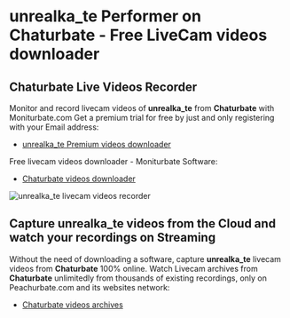 # unrealka_te Performer on Chaturbate - Free LiveCam videos downloader

## Chaturbate Live Videos Recorder

Monitor and record livecam videos of **unrealka_te** from **Chaturbate** with Moniturbate.com
Get a premium trial for free by just and only registering with your Email address:
* [unrealka_te Premium videos downloader](https://moniturbate.com/request-demo-licence-key.html)

Free livecam videos downloader - Moniturbate Software:
* [Chaturbate videos downloader](https://moniturbate.com/moniturbate-download-software.html)

![unrealka_te livecam videos recorder](https://peachurnet.com/templates/moniturbate-software.png)


## Capture unrealka_te videos from the Cloud and watch your recordings on Streaming

Without the need of downloading a software, capture **unrealka_te** livecam videos from **Chaturbate** 100% online.
Watch Livecam archives from **Chaturbate** unlimitedly from thousands of existing recordings, only on Peachurbate.com and its websites network:
* [Chaturbate videos archives](https://peachurnet.com/)